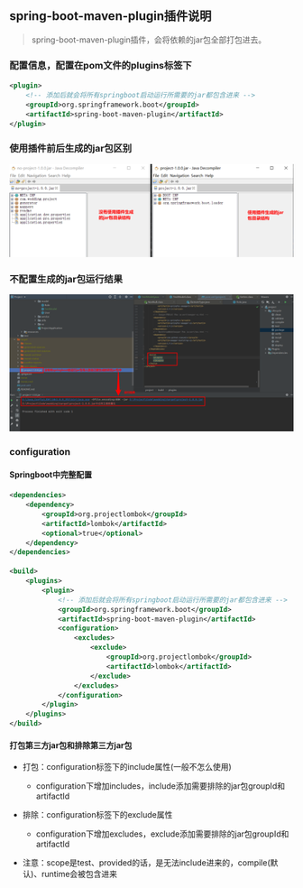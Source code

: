 ## spring-boot-maven-plugin插件说明
> spring-boot-maven-plugin插件，会将依赖的jar包全部打包进去。

### 配置信息，配置在pom文件的plugins标签下
```xml
<plugin>
    <!-- 添加后就会将所有springboot启动运行所需要的jar都包含进来 -->
    <groupId>org.springframework.boot</groupId>
    <artifactId>spring-boot-maven-plugin</artifactId>
</plugin>
```
### 使用插件前后生成的jar包区别
![使用插件前后生成的jar包区别](../resource/maven/maven-使用插件前后生成的jar包区别.png)

### 不配置生成的jar包运行结果
![不配置插件运行结果](../resource/maven/maven-不配置插件运行结果.png)

### configuration
#### Springboot中完整配置
```xml
<dependencies>
    <dependency>
        <groupId>org.projectlombok</groupId>
        <artifactId>lombok</artifactId>
        <optional>true</optional>
    </dependency>
</dependencies>

<build>
    <plugins>
        <plugin>
            <!-- 添加后就会将所有springboot启动运行所需要的jar都包含进来 -->
            <groupId>org.springframework.boot</groupId>
            <artifactId>spring-boot-maven-plugin</artifactId>
            <configuration>
                <excludes>
                    <exclude>
                        <groupId>org.projectlombok</groupId>
                        <artifactId>lombok</artifactId>
                    </exclude>
                </excludes>
            </configuration>
        </plugin>
    </plugins>
</build>
```
#### 打包第三方jar包和排除第三方jar包
* 打包：configuration标签下的include属性(一般不怎么使用)
    * configuration下增加includes，include添加需要排除的jar包groupId和artifactId

* 排除：configuration标签下的exclude属性
    * configuration下增加excludes，exclude添加需要排除的jar包groupId和artifactId
    
* 注意：scope是test、provided的话，是无法include进来的，compile(默认)、runtime会被包含进来